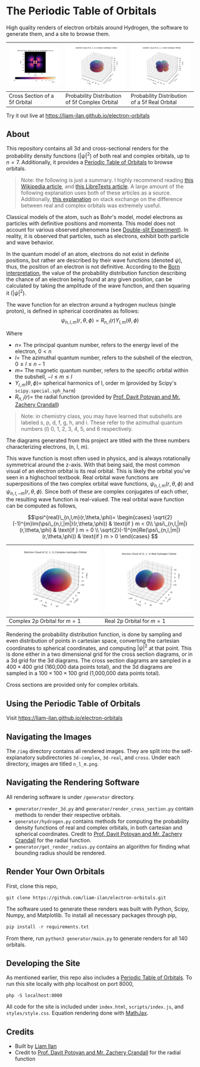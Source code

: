 # The Periodic Table of Orbitals
High quality renders of electron orbitals around Hydrogen, the software to generate them, and a site to browse them.

| ![Cross Section of 5f Orbital](./img/cross/5_3_2.png) | ![Probability Distribution of a 5f Complex Orbital](./img/3d-complex/5_3_2.png) | ![Probability Distribution of a 5f Real Orbital](./img/3d-real/5_3_2.png) |
| ----- | ----- | ----- |
| Cross Section of a 5f Orbital | Probability Distribution of 5f Complex Orbital | Probability Distribution of a 5f Real Orbital |

Try it out live at https://liam-ilan.github.io/electron-orbitals

## About
This repository contains all 3d and cross-sectional renders for the probability density functions ($|\psi|^2$) of both real and complex orbitals, up to $`n=7`$. Additionally, it provides a [Periodic Table of Orbitals](https://liam-ilan.github.io/electron-orbitals) to browse orbitals.

> Note: the following is just a summary. I highly recommend reading [this Wikipedia article](https://en.wikipedia.org/wiki/Wave_function#Hydrogen_atom), and [this LibreTexts article](https://chem.libretexts.org/Bookshelves/Physical_and_Theoretical_Chemistry_Textbook_Maps/Map%3A_Physical_Chemistry_for_the_Biosciences_(Chang)/11%3A_Quantum_Mechanics_and_Atomic_Structure/11.10%3A_The_Schrodinger_Wave_Equation_for_the_Hydrogen_Atom). A large amount of the following explanation uses both of these articles as a source. Additionally, [this explanation](https://physics.stackexchange.com/q/190730) on stack exchange on the difference between real and complex orbitals was extremely useful.

Classical models of the atom, such as Bohr's model, model electrons as particles with definitive positions and momenta. This model does not account for various observed phenomena (see [Double-slit Experiment](https://en.wikipedia.org/wiki/Double-slit_experiment)). In reality, it is observed that particles, such as electrons, exhibit both particle and wave behavior.

In the quantum model of an atom, electrons do not exist in definite positions, but rather are described by their wave functions (denoted $\psi$), thus, the position of an electron is not definitive. According to the [Born interpretation](https://en.wikipedia.org/wiki/Born_rule), the value of the probability distribution function describing the chance of an electron being found at any given position, can be calculated by taking the amplitude of the wave function, and then squaring it ($|\psi|^2$).

The wave function for an electron around a hydrogen nucleus (single proton), is defined in spherical coordinates as follows:
$$\psi_{n,l,m}(r,\theta,\phi)=R_{n,l}(r)Y_{l,m}(\theta,\phi)$$

Where
- $n =$ The principal quantum number, refers to the energy level of the electron, $0 < n$
- $l =$ The azimuthal quantum number, refers to the subshell of the electron, $0 \le l \le n - 1$
- $m =$ The magnetic quantum number, refers to the specific orbital within the subshell, $-l \le m \le l$
- $Y_{l,m}(\theta,\phi) =$ spherical harmonics of l, order m (provided by Scipy's `scipy.special.sph_harm`)
- $R_{n,l}(r) =$ the radial function (provided by [Prof. Davit Potoyan and Mr. Zachery Crandall](https://dpotoyan.github.io/Chem324/H-atom-wavef.html))

> Note: in chemistry class, you may have learned that subshells are labeled s, p, d, f, g, h, and i. These refer to the azimuthal quantum numbers ($`l`$) 0, 1, 2, 3, 4, 5, and 6 respectively.

The diagrams generated from this project are titled with the three numbers characterizing electrons, (n, l, m). 

This wave function is most often used in physics, and is always rotationally symmetrical around the z-axis. With that being said, the most common visual of an electron orbital is its real orbital. This is likely the orbital you've seen in a highschool textbook. Real orbital wave functions are superpositions of the two complex orbital wave functions, $\psi_{n,l,m}(r,\theta,\phi)$ and $\psi_{n,l,-m}(r,\theta,\phi)$. Since both of these are complex conjugates of each other, the resulting wave function is real-valued. The real orbital wave function can be computed as follows,

$$\psi^{real}\_{n,l,m}(r,\theta,\phi)=
  \begin{cases}
    \sqrt{2}(-1)^{m}Im(\psi\_{n,l,|m|}(r,\theta,\phi)) & \text{if } m < 0\\
    \psi\_{n,l,|m|}(r,\theta,\phi) & \text{if } m = 0 \\
    \sqrt{2}(-1)^{m}Re(\psi\_{n,l,|m|}(r,\theta,\phi)) & \text{if } m > 0
  \end{cases}
$$

| ![Complex Orbital](./img/3d-complex/2_1_1.png) | ![Real Orbital](./img/3d-real/2_1_1.png) |
| ----- | ----- |
| Complex 2p Orbital for $m=1$| Real 2p Orbital for $m=1$|

Rendering the probability distribution function, is done by sampling and even distribution of points in cartesian space, converting the cartesian coordinates to spherical coordinates, and computing $|\psi|^2$ at that point. This is done either in a two dimensional grid for the cross section diagrams, or in a 3d grid for the 3d diagrams. The cross section diagrams are sampled in a $400 \times 400$ grid (160,000 data points total), and the 3d diagrams are sampled in a $100 \times 100 \times 100$ grid (1,000,000 data points total).

Cross sections are provided only for complex orbitals.

## Using the Periodic Table of Orbitals
Visit https://liam-ilan.github.io/electron-orbitals

## Navigating the Images
The `/img` directory contains all rendered images. They are split into the self-explanatory subdirectories `3d-complex`, `3d-real`, and `cross`. Under each directory, images are titled `n_l_m.png`.

## Navigating the Rendering Software
All rendering software is under `/generator` directory.
- `generator/render_3d.py` and `generator/render_cross_section.py` contain methods to render their respective orbitals.
- `generator/hydrogen.py` contains methods for computing the probability density functions of real and complex orbitals, in both cartesian and spherical coordinates. Credit to [Prof. Davit Potoyan and Mr. Zachery Crandall](https://dpotoyan.github.io/Chem324/H-atom-wavef.html) for the radial function.
- `generator/get_render_radius.py` contains an algorithm for finding what bounding radius should be rendered.

## Render Your Own Orbitals
First, clone this repo,
```
git clone https://github.com/liam-ilan/electron-orbitals.git
```

The software used to generate these renders was built with Python, Scipy, Numpy, and Matplotlib. To install all necessary packages through pip,
``` python
pip install -r requirements.txt
```

From there, run `python3 generator/main.py` to generate renders for all 140 orbitals.

## Developing the Site
As mentioned earlier, this repo also includes a [Periodic Table of Orbitals](https://liam-ilan.github.io/electron-orbitals). To run this site locally with php localhost on port 8000,
```
php -S localhost:8000
```

All code for the site is included under `index.html`, `scripts/index.js`, and `styles/style.css`. Equation rendering done with [MathJax](https://www.mathjax.org/).

## Credits
- Built by [Liam Ilan](https://github.com/liam-ilan)
- Credit to [Prof. Davit Potoyan and Mr. Zachery Crandall](https://dpotoyan.github.io/Chem324/H-atom-wavef.html) for the radial function
